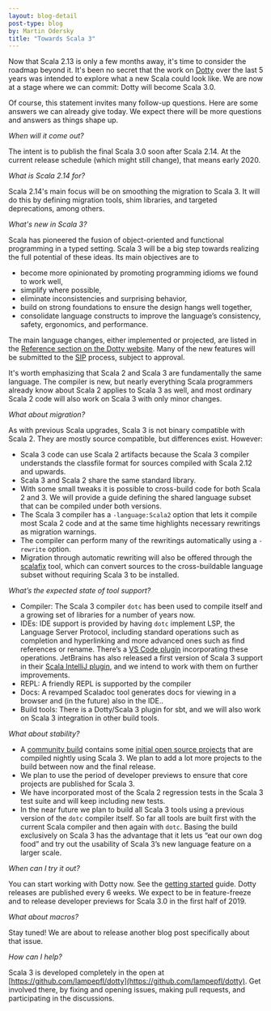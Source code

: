 ```yaml
---
layout: blog-detail
post-type: blog
by: Martin Odersky
title: "Towards Scala 3"
---
```


Now that Scala 2.13 is only a few months away, it's time to consider the
roadmap beyond it. It's been no secret that the work on [Dotty](https://github.com/lampepfl/dotty) over the
last 5 years was intended to explore what a new Scala could look
like. We are now at a stage where we can commit: Dotty will become
Scala 3.0.

Of course, this statement invites many follow-up questions. Here are
some answers we can already give today. We expect there will be more
questions and answers as things shape up.

_When will it come out?_

The intent is to publish the final Scala 3.0 soon after Scala 2.14. At the
current release schedule (which might still change), that means early 2020.

_What is Scala 2.14 for?_

Scala 2.14's main focus will be on smoothing the migration to Scala 3.
It will do this by defining migration tools, shim libraries, and
targeted deprecations, among others.

_What's new in Scala 3?_

Scala has pioneered the fusion of object-oriented and functional
programming in a typed setting. Scala 3 will be a big step towards
realizing the full potential of these ideas. Its main objectives are
to

 - become more opinionated by promoting programming idioms we found
to work well,
 - simplify where possible,
 - eliminate inconsistencies and surprising behavior,
 - build on strong foundations to ensure the design hangs well together,
 - consolidate language constructs to improve the language’s consistency, safety, ergonomics, and performance.

The main language changes, either implemented or projected, are listed
in the [Reference section on the Dotty website](http://dotty.epfl.ch/docs/reference/overview.html).
Many of the new features will be submitted to the [SIP](https://docs.scala-lang.org/sips) process, subject to approval.

It's worth emphasizing that Scala 2 and Scala 3 are fundamentally the
same language. The compiler is new, but nearly everything Scala
programmers already know about Scala 2 applies to Scala 3 as well, and
most ordinary Scala 2 code will also work on Scala 3 with only minor
changes.

_What about migration?_

As with previous Scala upgrades, Scala 3 is not binary compatible with Scala 2.
They are mostly source compatible, but differences exist. However:

 - Scala 3 code can use Scala 2 artifacts because the Scala 3 compiler
   understands the classfile format for sources compiled with Scala 2.12 and upwards.
 - Scala 3 and Scala 2 share the same standard library.
 - With some small tweaks it is possible to cross-build code for both Scala 2 and 3.
   We will provide a guide defining the shared language subset that can be compiled under both versions.
 - The Scala 3 compiler has a `-language:Scala2` option that lets it compile most Scala 2 code
   and at the same time highlights necessary rewritings as migration warnings.
 - The compiler can perform many of the rewritings automatically using a `-rewrite` option.
 - Migration through automatic rewriting will also be offered through the [scalafix](https://github.com/scalacenter/scalafix) tool, which can convert sources to the cross-buildable language subset without requiring Scala 3 to be installed.

_What’s the expected state of tool support?_

 - Compiler: The Scala 3 compiler `dotc` has been used to compile itself and a growing set of libraries for a number of years now.
 - IDEs: IDE support is provided by having `dotc` implement LSP, the Language Server Protocol,
   including standard operations such as completion and hyperlinking and more advanced ones
    such as find references or rename. There’s a [VS Code plugin](http://dotty.epfl.ch/docs/usage/ide-support.html) incorporating these operations.
   JetBrains has also released a first version of Scala 3 support in their [Scala IntelliJ plugin](https://blog.jetbrains.com/scala/2017/03/23/scala-plugin-for-intellij-idea-2017-1-cleaner-ui-sbt-shell-repl-worksheet-akka-support-and-more), and we intend to work with them on further improvements.
 - REPL: A friendly REPL is supported by the compiler
 - Docs: A revamped Scaladoc tool generates docs for viewing in a browser and (in the future) also in the IDE..
 - Build tools: There is a Dotty/Scala 3 plugin for sbt, and we will also work on Scala 3 integration in other build tools.

_What about stability?_

 - A [community build](https://github.com/lampepfl/dotty-community-build) contains some [initial open source projects](https://github.com/lampepfl/dotty-community-build/blob/master/src/test/scala/dotty/communitybuild/CommunityBuildTest.scala) that are compiled nightly using Scala 3. We plan to add a lot more projects to the build between now and the final release.
 - We plan to use the period of developer previews to ensure that core projects are published for Scala 3.
 - We have incorporated most of the Scala 2 regression tests in the Scala 3 test suite and will keep including new tests.
 - In the near future we plan to build all Scala 3 tools using a previous version of the `dotc` compiler itself.
   So far all tools are built first with the current Scala compiler and then again with `dotc`.
   Basing the build exclusively on Scala 3 has the advantage that it lets us “eat our own dog food”
   and try out the usability of Scala 3’s new language feature on a larger scale.

_When can I try it out?_

You can start working with Dotty now. See the [getting
started](http://dotty.epfl.ch/docs/contributing/getting-started.html)
guide. Dotty releases are published every 6 weeks. We expect to be in
feature-freeze and to release developer previews for Scala 3.0 in the
first half of 2019.

_What about macros?_

Stay tuned! We are about to release another blog post specifically
about that issue.

_How can I help?_

Scala 3 is developed completely in the open at
[https://github.com/lampepfl/dotty](https://github.com/lampepfl/dotty).
Get involved there, by fixing and
opening issues, making pull requests, and participating in the
discussions.
